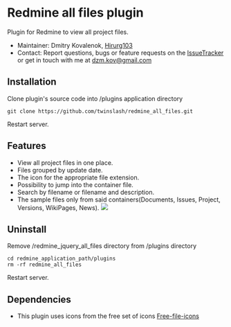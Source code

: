 # Redmine all files plugin

Plugin for Redmine  to view all project files.

* Maintainer: Dmitry Kovalenok, [Hirurg103](https://github.com/Hirurg103)
* Contact: Report questions, bugs or feature requests on the [IssueTracker](https://github.com/twinslash/redmine_all_files/issues) or get in touch with me at [dzm.kov@gmail.com](mailto:dzm.kov@gmail.com)

## Installation

Clone plugin's source code into /plugins application directory
```console
git clone https://github.com/twinslash/redmine_all_files.git
```
Restart server.

## Features

* View all project files in one place.
* Files grouped by update date.
* The icon for the appropriate file extension.
* Possibility to jump into the container file.
* Search by filename or filename and description.
* The sample files only from said containers(Documents, Issues, Project, Versions, WikiPages, News).
![](http://farm9.staticflickr.com/8519/8529759121_377dce6e8e_z.jpg)

## Uninstall

Remove /redmine_jquery_all_files directory from /plugins directory
```console
cd redmine_application_path/plugins
rm -rf redmine_all_files
```

Restart server.

## Dependencies

* This plugin uses icons from the free set of icons [Free-file-icons](https://github.com/teambox/Free-file-icons)
